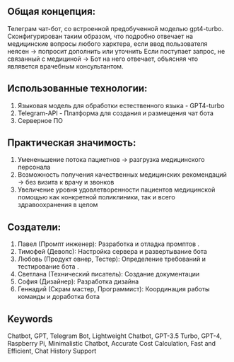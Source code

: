 ## Общая концепция:
Телеграм чат-бот, со встроенной предобученной моделью gpt4-turbo. Сконфигурирован таким образом, что подробно отвечает на медицинские вопросы любого харктера, если ввод пользователя неясен -> попросит дополнить или уточнить
Если поступает запрос, не связанный с медициной -> Бот на него отвечает, объясняя что являвется врачебным консультантом.

## Использованные технологии:
1. Языковая модель для обработки естественного языка - GPT4-turbo
2. Telegram-API - Платформа для создания и размещения чат бота
3. Серверное ПО

## Практическая значимость:
1. Умененьшение потока пациетнов -> разгрузка медицинского персонала
2. Возможность получения качественных медицинских рекомендаций -> без визита к врачу и звонков
3. Увеличение уровня удовлетворенности пациентов медицинской помощью как конкретной поликлиники, так и всего здравоохранения в целом

## Создатели:
1. Павел (Промпт инженер): Разработка и отладка промптов .
2. Тимофей (Девопс): Настройка сервера и развертывание бота
3. Любовь (Продукт овнер, Тестер): Определение требований и тестирование
бота .
4. Светлана (Технический писатель): Создание документации
5. София (Дизайнер): Разработка дизайна
6. Геннадий (Скрам мастер, Программист): Координация работы команды и
доработка бота

## Keywords
Chatbot, GPT, Telegram Bot, Lightweight Chatbot, GPT-3.5 Turbo, GPT-4, Raspberry Pi, Minimalistic Chatbot, Accurate Cost Calculation, Fast and Efficient, Chat History Support




